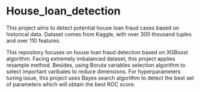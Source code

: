 # House_loan_detection

This project aims to detect potential house loan fraud cases based on historical data. Dataset comes from Kaggle, with over 300 thousand tuples and over 110 features. 

This repository focuses on house loan fraud detection based on XGBoost algorithm. Facing extremely imbalanced dataset, this project applies resample method. Besides, using Boruta variables selection algorithm to select important varibales to reduce dimensions. For hyperparameters tuning issue, this project uses Bayes search algorithm to detect the best set of parameters which will obtain the best ROC score.
